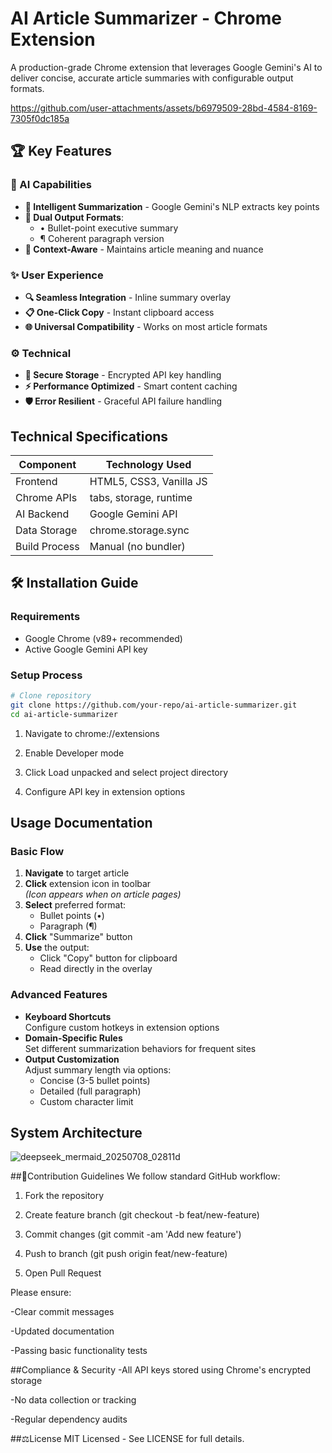 # AI Article Summarizer - Chrome Extension

A production-grade Chrome extension that leverages Google Gemini's AI to deliver concise, accurate article summaries with configurable output formats.


https://github.com/user-attachments/assets/b6979509-28bd-4584-8169-7305f0dc185a


## 🏆 Key Features

### 🤖 AI Capabilities
- **📝 Intelligent Summarization** - Google Gemini's NLP extracts key points
- **🔄 Dual Output Formats**:
  - • Bullet-point executive summary
  - ¶ Coherent paragraph version
- **🎯 Context-Aware** - Maintains article meaning and nuance

### ✨ User Experience
- **🔍 Seamless Integration** - Inline summary overlay
- **📋 One-Click Copy** - Instant clipboard access
- **🌐 Universal Compatibility** - Works on most article formats

### ⚙️ Technical
- **🔐 Secure Storage** - Encrypted API key handling
- **⚡ Performance Optimized** - Smart content caching
- **🛡️ Error Resilient** - Graceful API failure handling

## Technical Specifications

| Component           | Technology Used          |
|---------------------|-------------------------|
| Frontend            | HTML5, CSS3, Vanilla JS |
| Chrome APIs         | tabs, storage, runtime  |
| AI Backend          | Google Gemini API       |
| Data Storage        | chrome.storage.sync     |
| Build Process       | Manual (no bundler)     |

## 🛠️ Installation Guide

### Requirements
- Google Chrome (v89+ recommended)
- Active Google Gemini API key

### Setup Process

```bash
# Clone repository
git clone https://github.com/your-repo/ai-article-summarizer.git
cd ai-article-summarizer
   ```
1. Navigate to chrome://extensions

2. Enable Developer mode

3. Click Load unpacked and select project directory

4. Configure API key in extension options

   
## Usage Documentation

### Basic Flow
1. **Navigate** to target article
2. **Click** extension icon in toolbar  
   *(Icon appears when on article pages)*
3. **Select** preferred format:
   - Bullet points (•)
   - Paragraph (¶)
4. **Click** "Summarize" button
5. **Use** the output:
   - Click "Copy" button for clipboard
   - Read directly in the overlay

### Advanced Features
- **Keyboard Shortcuts**  
  Configure custom hotkeys in extension options
- **Domain-Specific Rules**  
  Set different summarization behaviors for frequent sites
- **Output Customization**  
  Adjust summary length via options:
  - Concise (3-5 bullet points)
  - Detailed (full paragraph)
  - Custom character limit

## System Architecture
![deepseek_mermaid_20250708_02811d](https://github.com/user-attachments/assets/6b02c7c3-0967-4104-a564-769fbe333d81)

##🤝Contribution Guidelines
We follow standard GitHub workflow:

1. Fork the repository

2. Create feature branch (git checkout -b feat/new-feature)

3. Commit changes (git commit -am 'Add new feature')

4. Push to branch (git push origin feat/new-feature)

5. Open Pull Request

Please ensure:

-Clear commit messages

-Updated documentation

-Passing basic functionality tests

##Compliance & Security
-All API keys stored using Chrome's encrypted storage

-No data collection or tracking

-Regular dependency audits

##⚖️License
MIT Licensed - See LICENSE for full details.



